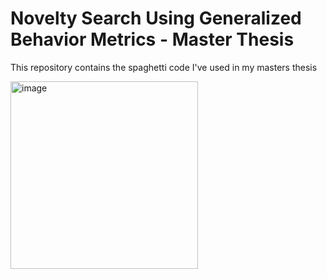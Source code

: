# Novelty Search Using Generalized Behavior Metrics - Master Thesis
This repository contains the spaghetti code I've used in my masters thesis

<img src="policy_0.gif" alt="image" style="width:300px;height:auto;"> 

